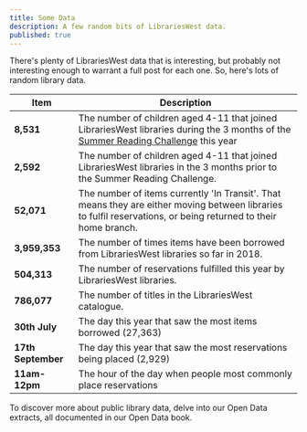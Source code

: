 ```yaml
---
title: Some Data
description: A few random bits of LibrariesWest data.
published: true
---
```


There's plenty of LibrariesWest data that is interesting, but probably not interesting enough to warrant a full post for each one. So, here's lots of random library data.

| Item  | Description |
| ----- | ----------- |
| **8,531** | The number of children aged 4-11 that joined LibrariesWest libraries during the 3 months of the [Summer Reading Challenge](https://readingagency.org.uk/children/quick-guides/summer-reading-challenge/) this year |
| **2,592** | The number of children aged 4-11 that joined LibrariesWest libraries in the 3 months prior to the Summer Reading Challenge. |
| **52,071** | The number of items currently 'In Transit'. That means they are either moving between libraries to fulfil reservations, or being returned to their home branch. |
| **3,959,353** | The number of times items have been borrowed from LibrariesWest libraries so far in 2018. |
| **504,313** | The number of reservations fulfilled this year by LibrariesWest libraries. |
| **786,077** | The number of titles in the LibrariesWest catalogue. |
| **30th July** | The day this year that saw the most items borrowed (27,363) |
| **17th September** | The day this year that saw the most reservations being placed (2,929) |
| **11am-12pm** | The hour of the day when people most commonly place reservations |
 
To discover more about public library data, delve into our Open Data extracts, all documented in our Open Data book.
